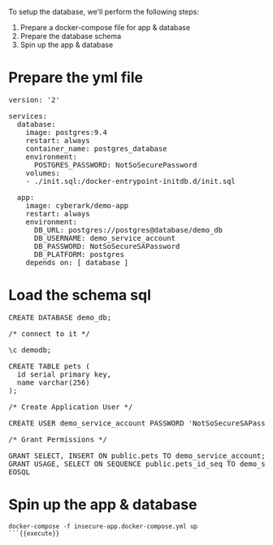 
To setup the database, we'll perform the following steps:
1. Prepare a docker-compose file for app & database 
2. Prepare the database schema
3. Spin up the app & database 


# Prepare the yml file

<pre class="file" data-filename="insecure-app.docker-compose.yml" data-target="replace">version: '2'

services:
  database:
    image: postgres:9.4
    restart: always
    container_name: postgres_database
    environment:
      POSTGRES_PASSWORD: NotSoSecurePassword
    volumes:
    - ./init.sql:/docker-entrypoint-initdb.d/init.sql

  app:
    image: cyberark/demo-app
    restart: always
    environment:
      DB_URL: postgres://postgres@database/demo_db
      DB_USERNAME: demo_service_account
      DB_PASSWORD: NotSoSecureSAPassword
      DB_PLATFORM: postgres
    depends_on: [ database ]
</pre>

# Load the schema sql

<pre class="file" data-filename="init.sql" data-target="replace">CREATE DATABASE demo_db;

/* connect to it */

\c demodb;

CREATE TABLE pets (
  id serial primary key,
  name varchar(256)
);

/* Create Application User */

CREATE USER demo_service_account PASSWORD 'NotSoSecureSAPassword';

/* Grant Permissions */

GRANT SELECT, INSERT ON public.pets TO demo_service_account;
GRANT USAGE, SELECT ON SEQUENCE public.pets_id_seq TO demo_service_account;
EOSQL
</pre>

# Spin up the app & database
```
docker-compose -f insecure-app.docker-compose.yml up
```{{execute}}
